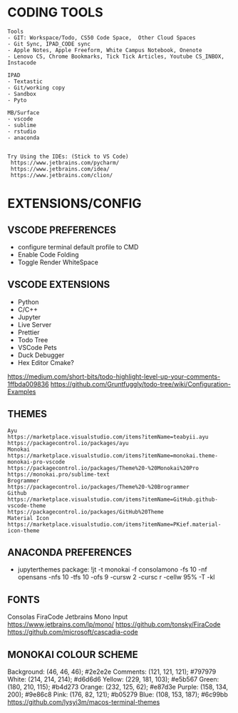 # CODING TOOLS
    Tools
    - GIT: Workspace/Todo, CS50 Code Space,  Other Cloud Spaces
    - Git Sync, IPAD_CODE sync
    - Apple Notes, Apple Freeform, White Campus Notebook, Onenote
    - Lenovo CS, Chrome Bookmarks, Tick Tick Articles, Youtube CS_INBOX, Instacode

    IPAD
    - Textastic
    - Git/working copy
    - Sandbox
    - Pyto

    MB/Surface
    - vscode
    - sublime
    - rstudio
    - anaconda


    Try Using the IDEs: (Stick to VS Code)
     https://www.jetbrains.com/pycharm/
     https://www.jetbrains.com/idea/
     https://www.jetbrains.com/clion/

# EXTENSIONS/CONFIG

## VSCODE PREFERENCES
- configure terminal default profile to CMD
- Enable Code Folding
- Toggle Render WhiteSpace

## VSCODE EXTENSIONS
 - Python
 - C/C++
 - Jupyter
 - Live Server
 - Prettier
 - Todo Tree
 - VSCode Pets
 - Duck Debugger
 - Hex Editor
 Cmake?

 https://medium.com/short-bits/todo-highlight-level-up-your-comments-1ffbda009836
 https://github.com/Gruntfuggly/todo-tree/wiki/Configuration-Examples
 
## THEMES
    Ayu
    https://marketplace.visualstudio.com/items?itemName=teabyii.ayu
    https://packagecontrol.io/packages/ayu
    Monokai
    https://marketplace.visualstudio.com/items?itemName=monokai.theme-monokai-pro-vscode
    https://packagecontrol.io/packages/Theme%20-%20Monokai%20Pro https://monokai.pro/sublime-text
    Brogrammer
    https://packagecontrol.io/packages/Theme%20-%20Brogrammer
    Github
    https://marketplace.visualstudio.com/items?itemName=GitHub.github-vscode-theme
    https://packagecontrol.io/packages/GitHub%20Theme
    Material Icon
    https://marketplace.visualstudio.com/items?itemName=PKief.material-icon-theme
    
 ## ANACONDA PREFERENCES
  - jupyterthemes package: !jt -t monokai -f consolamono -fs 10 -nf opensans -nfs 10 -tfs 10 -ofs 9 -cursw 2 -cursc r -cellw 95%  -T -kl


## FONTS
Consolas
FiraCode
Jetbrains Mono
Input
https://www.jetbrains.com/lp/mono/
https://github.com/tonsky/FiraCode
https://github.com/microsoft/cascadia-code

## MONOKAI COLOUR SCHEME
Background: (46, 46, 46); #2e2e2e
Comments: (121, 121, 121); #797979
White: (214, 214, 214); #d6d6d6
Yellow: (229, 181, 103); #e5b567
Green: (180, 210, 115); #b4d273
Orange: (232, 125, 62); #e87d3e
Purple: (158, 134, 200); #9e86c8
Pink: (176, 82, 121); #b05279
Blue: (108, 153, 187); #6c99bb
https://github.com/lysyi3m/macos-terminal-themes




